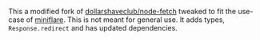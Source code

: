 This a modified fork of [dollarshaveclub/node-fetch](https://github.com/dollarshaveclub/node-fetch) tweaked to fit the use-case of [miniflare](https://github.com/mrbbot/miniflare).
This is not meant for general use.
It adds types, `Response.redirect` and has updated dependencies.
